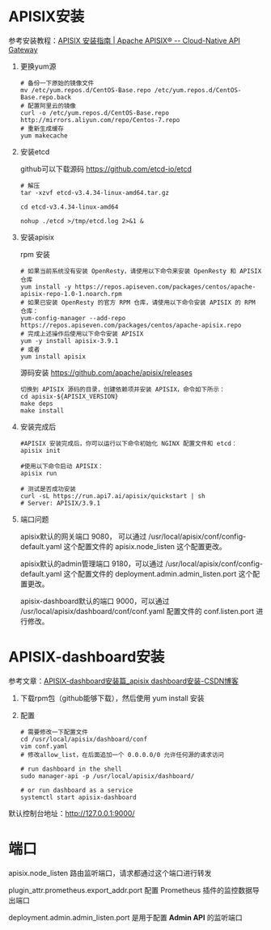 # APISIX安装

参考安装教程：[APISIX 安装指南 | Apache APISIX® -- Cloud-Native API Gateway](https://apisix.apache.org/zh/docs/apisix/installation-guide/)

1. 更换yum源

   ```shell
   # 备份一下原始的镜像文件
   mv /etc/yum.repos.d/CentOS-Base.repo /etc/yum.repos.d/CentOS-Base.repo.back
   # 配置阿里云的镜像
   curl -o /etc/yum.repos.d/CentOS-Base.repo http://mirrors.aliyun.com/repo/Centos-7.repo
   # 重新生成缓存
   yum makecache
   ```

2. 安装etcd

   github可以下载源码 https://github.com/etcd-io/etcd

   ```shell
   # 解压
   tar -xzvf etcd-v3.4.34-linux-amd64.tar.gz
   
   cd etcd-v3.4.34-linux-amd64
   
   nohup ./etcd >/tmp/etcd.log 2>&1 &
   ```

3. 安装apisix 

   rpm 安装

   ```shell
   # 如果当前系统没有安装 OpenResty，请使用以下命令来安装 OpenResty 和 APISIX 仓库
   yum install -y https://repos.apiseven.com/packages/centos/apache-apisix-repo-1.0-1.noarch.rpm
   # 如果已安装 OpenResty 的官方 RPM 仓库，请使用以下命令安装 APISIX 的 RPM 仓库：
   yum-config-manager --add-repo https://repos.apiseven.com/packages/centos/apache-apisix.repo
   # 完成上述操作后使用以下命令安装 APISIX
   yum -y install apisix-3.9.1
   # 或者
   yum install apisix
   ```

   源码安装 https://github.com/apache/apisix/releases

   ```shell
   切换到 APISIX 源码的目录，创建依赖项并安装 APISIX，命令如下所示：
   cd apisix-${APISIX_VERSION}
   make deps
   make install 
   ```

4. 安装完成后

   ```shell
   #APISIX 安装完成后，你可以运行以下命令初始化 NGINX 配置文件和 etcd：
   apisix init
   
   #使用以下命令启动 APISIX：
   apisix run
   
   # 测试是否成功安装
   curl -sL https://run.api7.ai/apisix/quickstart | sh
   # Server: APISIX/3.9.1
   ```

5. 端口问题

   apisix默认的网关端口 9080， 可以通过 /usr/local/apisix/conf/config-default.yaml 这个配置文件的 apisix.node_listen 这个配置更改。

   apisix默认的admin管理端口 9180，可以通过 /usr/local/apisix/conf/config-default.yaml 这个配置文件的 deployment.admin.admin_listen.port 这个配置更改。

   apisix-dashboard默认的端口 9000，可以通过 /usr/local/apisix/dashboard/conf/conf.yaml 配置文件的 conf.listen.port 进行修改。



# APISIX-dashboard安装

参考文章：[APISIX-dashboard安装篇_apisix dashboard安装-CSDN博客](https://blog.csdn.net/weixin_43117893/article/details/123018836)

1. 下载rpm包（github能够下载），然后使用 yum install 安装

2. 配置

   ```shell
   # 需要修改一下配置文件
   cd /usr/local/apisix/dashboard/conf
   vim conf.yaml
   # 修改allow_list，在后面追加一个 0.0.0.0/0 允许任何源的请求访问
   
   # run dashboard in the shell
   sudo manager-api -p /usr/local/apisix/dashboard/
   
   # or run dashboard as a service
   systemctl start apisix-dashboard
   ```


默认控制台地址：http://127.0.0.1:9000/



# 端口



apisix.node_listen 路由监听端口，请求都通过这个端口进行转发

plugin_attr.prometheus.export_addr.port 配置 Prometheus 插件的监控数据导出端口

deployment.admin.admin_listen.port 是用于配置 **Admin API** 的监听端口
